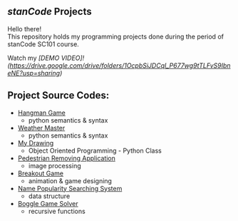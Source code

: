 ## *stanCode* Projects
Hello there!\
This repository holds my programming projects done during the period of stanCode SC101 course.

Watch my *[DEMO VIDEO]!(https://drive.google.com/drive/folders/1OcpbSiJDCqI_P677wg9tTLFvS9IbneNE?usp=sharing)*

## Project Source Codes:
* [Hangman Game](https://github.com/leehaowei/stanCode_projects/blob/main/stanCode_Projects/hangman_game/hangman.py)
  * python semantics & syntax
* [Weather Master](https://github.com/leehaowei/stanCode_projects/blob/main/stanCode_Projects/weather_master/weather_master.py)
  * python semantics & syntax
* [My Drawing](https://github.com/leehaowei/stanCode_projects/blob/main/stanCode_Projects/my_drawing/my_drawing.py)
  * Object Oriented Programming - Python Class
* [Pedestrian Removing Application](https://github.com/leehaowei/stanCode_projects/blob/main/stanCode_Projects/pedestrian_removing_application/stanCodoshop.py)
  * image processing
* [Breakout Game](https://github.com/leehaowei/stanCode_projects/blob/main/stanCode_Projects/break_out_game/breakout_ext.py)
  * animation & game designing
* [Name Popularity Searching System](https://github.com/leehaowei/stanCode_projects/blob/main/stanCode_Projects/name_searching_system/babygraphics.py)
  * data structure
* [Boggle Game Solver](https://github.com/leehaowei/stanCode_projects/blob/main/stanCode_Projects/boggle_game_solver/boggle_dic.py)
  * recursive functions
